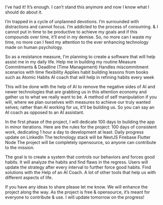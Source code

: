 I’ve had it! It’s enough. I can’t stand this anymore and now I know what I should do about it.

I’m trapped in a cycle of unplanned devotions. 
I’m surrounded with distractions and cannot focus.
I’m addicted to the process of consuming.
&
I cannot put in time to be productive to achieve my goals and if this compounds over time, it’ll end in my demise. So, no more can I waste my time, no more can I feed my attention to the ever enhancing technology made on human psychology.

So as a resistance measure, I'm planning to create a software that will help assist me in my daily life.
Help me in building my routine
Measure Commitments & Deadline (Time Management)
Handles miscommitment scenarios with time flexibility
Applies habit building lessons from books such as Atomic Habits
AI coach that will help in refining habits every week

This will be done with the help of AI to remove the negative sides of AI and newer technologies that are grabbing us in this attention economy and gather us to what we really want to be. A method of self manipulation if you will, where we plan ourselves with measures to achieve our truly wanted selves; rather than AI working for us, it’ll be building us. So you can say an AI coach as opposed to an AI assistant.

In the first phase of the project, I will dedicate 100 days to building the app in minor iterations. Here are the rules for the project:
100 days of consistent work, dedicating 1 hour a day to development at least.
Daily progress update on LinkedIn
The technology stack will be
NextJS
Firebase
Flutter
Node
The project will be completely opensource, so anyone can contribute to the mission.

The goal is to create a system that controls our behaviors and forces good habits.
It will analyze the habits and find flaws in the regress.
Users will update the strategy after every interval to further force good habits.
Find solutions with the Help of an AI Coach.
A lot of other tools that help us with different aspects of life.

If you have any ideas to share please let me know. We will enhance the project along the way. As the project is free & opensource, it’s meant for everyone to contribute & use. I will update tomorrow on the progress!
